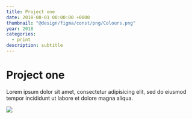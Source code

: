 ```yaml
---
title: Project one
date: 2018-08-01 00:00:00 +0000
thumbnail: "@design/figma/const/png/Colours.png"
year: 2018
categories:
  - print
description: subtitle
---
```


# Project one

Lorem ipsum dolor sit amet, consectetur adipisicing elit, sed do eiusmod tempor incididunt ut labore et dolore magna aliqua.

![](@design/figma/const/png/Colours.png)
